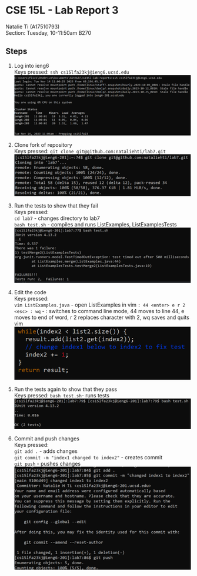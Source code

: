# CSE 15L - Lab Report 3  
Natalie Ti (A17510793)  
Section: Tuesday, 10-11:50am B270


## Steps
1. Log into ieng6  
Keys pressed: ``ssh cs15lfa23kj@ieng6.ucsd.edu``  
![i1](cse15l-lab4-image1.png)

2. Clone fork of repository  
Keys pressed: ``git clone git@github.com:nataliehti/lab7.git``  
![i1](cse15l-lab4-image2.png)

3. Run the tests to show that they fail  
Keys pressed:  
``cd lab7`` - changes directory to lab7   
``bash test.sh`` - compiles and runs ListExamples, ListExamplesTests  
![i1](cse15l-lab4-image3.png)

5. Edit the code  
Keys pressed:  
``vim ListExamples.java`` - open ListExamples in vim
``: 44 <enter> e r 2 <esc> : wq`` - : switches to command line mode, 44 <enter> moves to line 44, e moves to end of word, r 2 replaces character with 2, wq saves and quits vim  
![i1](cse15l-lab4-image4.png)

7. Run the tests again to show that they pass  
Keys pressed: ``bash test.sh``- runs tests  
![i1](cse15l-lab4-image5.png)

8. Commit and push changes  
Keys pressed:  
``git add .`` - adds changes  
``git commit -m "index1 changed to index2"`` - creates commit  
``git push`` - pushes changes  
![i1](cse15l-lab4-image6.png)
